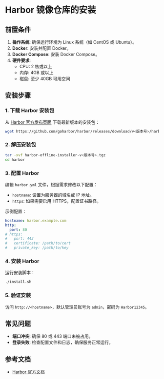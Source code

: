 # Harbor 镜像仓库的安装

## 前置条件
1. **操作系统**: 确保运行环境为 Linux 系统（如 CentOS 或 Ubuntu）。
2. **Docker**: 安装并配置 Docker。
3. **Docker Compose**: 安装 Docker Compose。
4. **硬件要求**:
    - CPU: 2 核或以上
    - 内存: 4GB 或以上
    - 磁盘: 至少 40GB 可用空间

## 安装步骤

### 1. 下载 Harbor 安装包
从 [Harbor 官方发布页面](https://github.com/goharbor/harbor/releases) 下载最新版本的安装包：
```bash
wget https://github.com/goharbor/harbor/releases/download/v<版本号>/harbor-offline-installer-v<版本号>.tgz
```

### 2. 解压安装包
```bash
tar -xvf harbor-offline-installer-v<版本号>.tgz
cd harbor
```

### 3. 配置 Harbor
编辑 `harbor.yml` 文件，根据需求修改以下配置：
- `hostname`: 设置为服务器的域名或 IP 地址。
- `https`: 如果需要启用 HTTPS，配置证书路径。

示例配置：
```yaml
hostname: harbor.example.com
http:
  port: 80
# https:
#   port: 443
#   certificate: /path/to/cert
#   private_key: /path/to/key
```

### 4. 安装 Harbor
运行安装脚本：
```bash
./install.sh
```

### 5. 验证安装
访问 `http://<hostname>`，默认管理员账号为 `admin`，密码为 `Harbor12345`。

## 常见问题
- **端口冲突**: 确保 80 或 443 端口未被占用。
- **登录失败**: 检查配置文件和日志，确保服务正常运行。

## 参考文档
- [Harbor 官方文档](https://goharbor.io/docs/)
